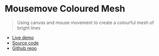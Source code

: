 # Mousemove Coloured Mesh

> Using canvas and mouse movement to create a colourful mesh of bright lines

- [Live demo](https://js-canvas-mousemove-mesh.rolandjlevy.repl.co/)
- [Source code](https://replit.com/@RolandJLevy/js-canvas-mousemove-mesh)
- [Github repo](https://github.com/rolandjlevy/js-canvas-mousemove-mesh)